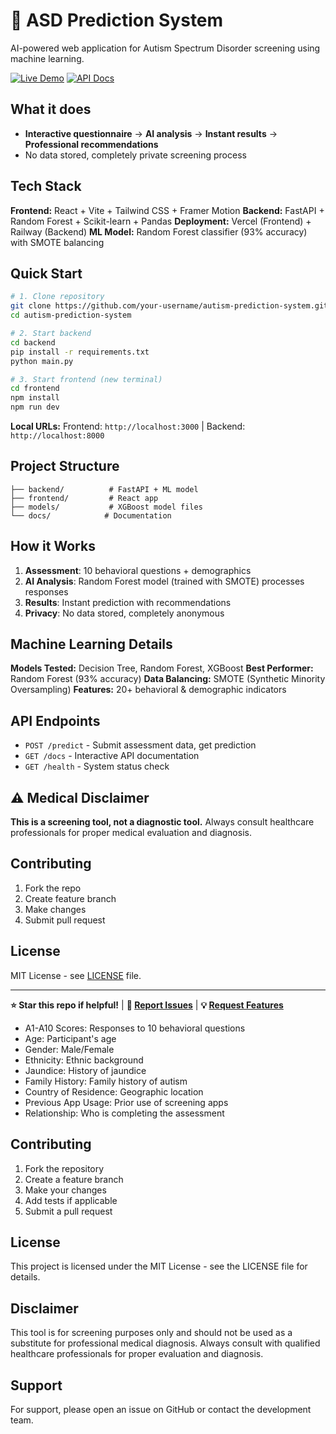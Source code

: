 # 🧠 ASD Prediction System

AI-powered web application for Autism Spectrum Disorder screening using machine learning.

[![Live Demo](https://img.shields.io/badge/🌐_Live_Demo-blue?style=for-the-badge)](https://austin-umber.vercel.app/) [![API Docs](https://img.shields.io/badge/📖_API_Docs-green?style=for-the-badge)](https://austim-production.up.railway.app/docs)

## What it does
- **Interactive questionnaire** → **AI analysis** → **Instant results** → **Professional recommendations**
- No data stored, completely private screening process

## Tech Stack

**Frontend:** React + Vite + Tailwind CSS + Framer Motion
**Backend:** FastAPI + Random Forest + Scikit-learn + Pandas
**Deployment:** Vercel (Frontend) + Railway (Backend)
**ML Model:** Random Forest classifier (93% accuracy) with SMOTE balancing

## Quick Start

```bash
# 1. Clone repository
git clone https://github.com/your-username/autism-prediction-system.git
cd autism-prediction-system

# 2. Start backend
cd backend
pip install -r requirements.txt
python main.py

# 3. Start frontend (new terminal)
cd frontend
npm install
npm run dev
```

**Local URLs:** Frontend: `http://localhost:3000` | Backend: `http://localhost:8000`

## Project Structure
```
├── backend/          # FastAPI + ML model
├── frontend/         # React app
├── models/           # XGBoost model files
└── docs/            # Documentation
```

## How it Works

1. **Assessment**: 10 behavioral questions + demographics
2. **AI Analysis**: Random Forest model (trained with SMOTE) processes responses
3. **Results**: Instant prediction with recommendations
4. **Privacy**: No data stored, completely anonymous

## Machine Learning Details

**Models Tested:** Decision Tree, Random Forest, XGBoost
**Best Performer:** Random Forest (93% accuracy)
**Data Balancing:** SMOTE (Synthetic Minority Oversampling)
**Features:** 20+ behavioral & demographic indicators

## API Endpoints

- `POST /predict` - Submit assessment data, get prediction
- `GET /docs` - Interactive API documentation
- `GET /health` - System status check

## ⚠️ Medical Disclaimer

**This is a screening tool, not a diagnostic tool.** Always consult healthcare professionals for proper medical evaluation and diagnosis.

## Contributing

1. Fork the repo
2. Create feature branch
3. Make changes
4. Submit pull request

## License

MIT License - see [LICENSE](LICENSE) file.

---

**⭐ Star this repo if helpful!** | **🐛 [Report Issues](https://github.com/your-username/autism-prediction-system/issues)** | **💡 [Request Features](https://github.com/your-username/autism-prediction-system/issues)**
- A1-A10 Scores: Responses to 10 behavioral questions
- Age: Participant's age
- Gender: Male/Female
- Ethnicity: Ethnic background
- Jaundice: History of jaundice
- Family History: Family history of autism
- Country of Residence: Geographic location
- Previous App Usage: Prior use of screening apps
- Relationship: Who is completing the assessment

## Contributing

1. Fork the repository
2. Create a feature branch
3. Make your changes
4. Add tests if applicable
5. Submit a pull request

## License

This project is licensed under the MIT License - see the LICENSE file for details.

## Disclaimer

This tool is for screening purposes only and should not be used as a substitute for professional medical diagnosis. Always consult with qualified healthcare professionals for proper evaluation and diagnosis.

## Support

For support, please open an issue on GitHub or contact the development team.
